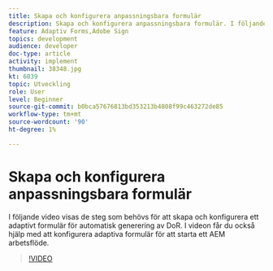 ```yaml
---
title: Skapa och konfigurera anpassningsbara formulär
description: Skapa och konfigurera anpassningsbara formulär. I följande video visas de steg som behövs för att skapa och konfigurera ett adaptivt formulär för automatisk generering av DoR. I videon får du också hjälp med att konfigurera adaptiva formulär för att starta ett AEM arbetsflöde.
feature: Adaptiv Forms,Adobe Sign
topics: development
audience: developer
doc-type: article
activity: implement
thumbnail: 38348.jpg
kt: 6039
topic: Utveckling
role: User
level: Beginner
source-git-commit: b0bca57676813bd353213b4808f99c463272de85
workflow-type: tm+mt
source-wordcount: '90'
ht-degree: 1%

---
```


# Skapa och konfigurera anpassningsbara formulär

I följande video visas de steg som behövs för att skapa och konfigurera ett adaptivt formulär för automatisk generering av DoR. I videon får du också hjälp med att konfigurera adaptiva formulär för att starta ett AEM arbetsflöde.

>[!VIDEO](https://video.tv.adobe.com/v/38348/?quality=9&learn=on)

